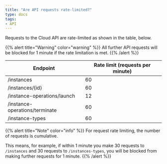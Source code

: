```yaml
---
title: "Are API requests rate-limited?"
type: docs
tags:
- API
---
```


Requests to the Cloud API are rate-limited as shown in the table, below.

{{% alert title="Warning" color="warning" %}}
All further API requests will be blocked for 1 minute if the rate limitation
is met.
{{% /alert %}}

| Endpoint | Rate limit (requests per minute) |
| --- | --- |
| /instances | 60 |
| /instances/{id} | 60 |
| /instance-operations/launch | 12 |
| /instance-operations/terminate | 60 |
| /instance-types | 60 |

{{% alert title="Note" color="info" %}}
For request rate limiting, the number of requests is cumulative.

This means, for example, if within 1 minute you make 30 requests to
`/instances` and 30 requests to `/instances-types`, you will be blocked from
making further requests for 1 minute.
{{% /alert %}}
